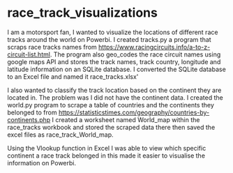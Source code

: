 # race_track_visualizations
I am a motorsport fan,  I wanted to visualize the locations of different race tracks around the world on Powerbi. I created tracks.py a program that scraps race tracks names from https://www.racingcircuits.info/a-to-z-circuit-list.html. The program also geo_codes the race circuit names using google maps API and stores the track names, track country, longitude and latitude information on an SQLite database. I converted the SQLite database to an Excel file and named it race_tracks.xlsx'

I also wanted to classify the track location based on the continent they are located in. The problem was I did not have the continent data. I created the world.py program to scrape a table of countries and the continents they belonged to from https://statisticstimes.com/geography/countries-by-continents.php I created a worksheet named World_map within the race_tracks workbook and stored the scraped data there then saved the excel files as race_track_World_map.

Using the Vlookup function in Excel I was able to view which specific continent a race track belonged in this made it easier to visualise the information on Powerbi. 
